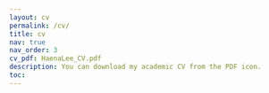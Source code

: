```yaml
---
layout: cv
permalink: /cv/
title: cv
nav: true
nav_order: 3
cv_pdf: HaenaLee_CV.pdf
description: You can download my academic CV from the PDF icon.
toc:
---
```

